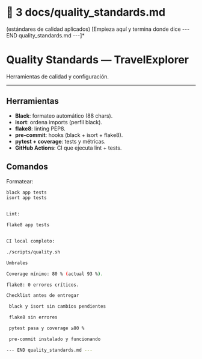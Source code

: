 # 📄 3 docs/quality_standards.md

(estándares de calidad aplicados)
[Empieza aquí y termina donde dice --- END quality_standards.md ---]*

# Quality Standards — TravelExplorer

Herramientas de calidad y configuración.

---

## Herramientas
- **Black**: formateo automático (88 chars).
- **isort**: ordena imports (perfil black).
- **flake8**: linting PEP8.
- **pre-commit**: hooks (black + isort + flake8).
- **pytest + coverage**: tests y métricas.
- **GitHub Actions**: CI que ejecuta lint + tests.

## Comandos
Formatear:
```bash
black app tests
isort app tests


Lint:

flake8 app tests


CI local completo:

./scripts/quality.sh

Umbrales

Coverage mínimo: 80 % (actual 93 %).

flake8: 0 errores críticos.

Checklist antes de entregar

 black y isort sin cambios pendientes

 flake8 sin errores

 pytest pasa y coverage ≥80 %

 pre-commit instalado y funcionando

--- END quality_standards.md ---